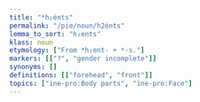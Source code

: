 ```yaml
---
title: "*h₂énts"
permalink: "/pie/noun/h2énts"
lemma_to_sort: "h₂ents"
klass: noun
etymology: ["From *h₂ent- +‎ *-s."]
markers: [["?", "gender incomplete"]]
synonyms: []
definitions: [["forehead", "front"]]
topics: ["ine-pro:Body parts", "ine-pro:Face"]
---
```

